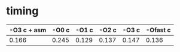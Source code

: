 # timing

| -O3 c + asm | -O0 c | -O1 c | -O2 c | -O3 c | -Ofast c |
| -     | -     | -     | -     | -     |   -   |
| 0.166 | 0.245 | 0.129 | 0.137 | 0.147 | 0.136 |
